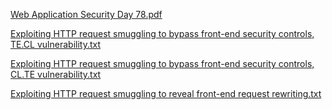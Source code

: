 [Web Application Security Day 78.pdf](https://github.com/fengsujie/Web-Application-Security-Day-78/files/10000127/Web.Application.Security.Day.78.pdf)



[Exploiting HTTP request smuggling to bypass front-end security controls, TE.CL vulnerability.txt](https://github.com/fengsujie/Web-Application-Security-Day-78/files/10000128/Exploiting.HTTP.request.smuggling.to.bypass.front-end.security.controls.TE.CL.vulnerability.txt)



[Exploiting HTTP request smuggling to bypass front-end security controls, CL.TE vulnerability.txt](https://github.com/fengsujie/Web-Application-Security-Day-78/files/10000130/Exploiting.HTTP.request.smuggling.to.bypass.front-end.security.controls.CL.TE.vulnerability.txt)



[Exploiting HTTP request smuggling to reveal front-end request rewriting.txt](https://github.com/fengsujie/Web-Application-Security-Day-78/files/10000131/Exploiting.HTTP.request.smuggling.to.reveal.front-end.request.rewriting.txt)
